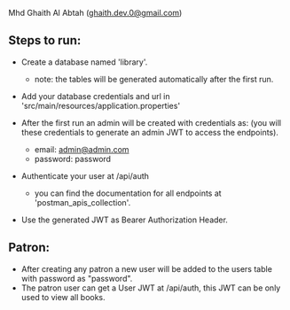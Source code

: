 Mhd Ghaith Al Abtah (ghaith.dev.0@gmail.com)
## Steps to run:
- Create a database named 'library'.

    - note: the tables will be generated automatically after the first run.
- Add your database credentials and url in 'src/main/resources/application.properties'
- After the first run an admin will be created with credentials as: (you will these credentials to generate an admin JWT to access the endpoints).

    - email: admin@admin.com
    - password: password
- Authenticate your user at /api/auth
  - you can find the documentation for all endpoints at 'postman_apis_collection'.
- Use the generated JWT as Bearer Authorization Header.
## Patron:
- After creating any patron a new user will be added to the users table with password as "password".
- The patron user can get a User JWT at /api/auth, this JWT can be only used to view all books.
